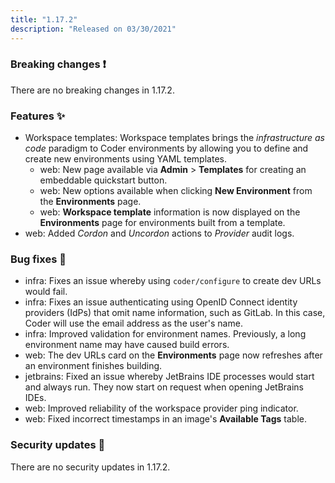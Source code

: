 ```yaml
---
title: "1.17.2"
description: "Released on 03/30/2021"
---
```


### Breaking changes ❗

There are no breaking changes in 1.17.2.

### Features ✨

- Workspace templates: Workspace templates brings the _infrastructure as code_
  paradigm to Coder environments by allowing you to define and create new
  environments using YAML templates.
  - web: New page available via **Admin** > **Templates** for creating an
    embeddable quickstart button.
  - web: New options available when clicking **New Environment** from the
    **Environments** page.
  - web: **Workspace template** information is now displayed on the
    **Environments** page for environments built from a template.
- web: Added _Cordon_ and _Uncordon_ actions to _Provider_ audit logs.

### Bug fixes 🐛

- infra: Fixes an issue whereby using `coder/configure` to create dev URLs would
  fail.
- infra: Fixes an issue authenticating using OpenID Connect identity providers
  (IdPs) that omit name information, such as GitLab. In this case, Coder will
  use the email address as the user's name.
- infra: Improved validation for environment names. Previously, a long
  environment name may have caused build errors.
- web: The dev URLs card on the **Environments** page now refreshes after an
  environment finishes building.
- jetbrains: Fixed an issue whereby JetBrains IDE processes would start and
  always run. They now start on request when opening JetBrains IDEs.
- web: Improved reliability of the workspace provider ping indicator.
- web: Fixed incorrect timestamps in an image's **Available Tags** table.

### Security updates 🔐

There are no security updates in 1.17.2.
